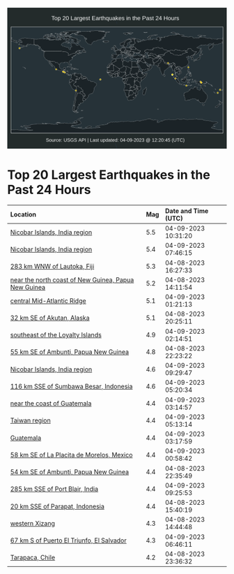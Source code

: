 ![Map](./map.png)

# Top 20 Largest Earthquakes in the Past 24 Hours

| Location | Mag | Date and Time (UTC) |
|:---|:---|:---|
| [Nicobar Islands, India region](https://earthquake.usgs.gov/earthquakes/eventpage/us6000k2zy) | 5.5 | 04-09-2023 10:31:20 |
| [Nicobar Islands, India region](https://earthquake.usgs.gov/earthquakes/eventpage/us6000k2z6) | 5.4 | 04-09-2023 07:46:15 |
| [283 km WNW of Lautoka, Fiji](https://earthquake.usgs.gov/earthquakes/eventpage/us6000k2vx) | 5.3 | 04-08-2023 16:27:33 |
| [near the north coast of New Guinea, Papua New Guinea](https://earthquake.usgs.gov/earthquakes/eventpage/us6000k2vd) | 5.2 | 04-08-2023 14:11:54 |
| [central Mid-Atlantic Ridge](https://earthquake.usgs.gov/earthquakes/eventpage/us6000k2xs) | 5.1 | 04-09-2023 01:21:13 |
| [32 km SE of Akutan, Alaska](https://earthquake.usgs.gov/earthquakes/eventpage/us6000k2wm) | 5.1 | 04-08-2023 20:25:11 |
| [southeast of the Loyalty Islands](https://earthquake.usgs.gov/earthquakes/eventpage/us6000k2xz) | 4.9 | 04-09-2023 02:14:51 |
| [55 km SE of Ambunti, Papua New Guinea](https://earthquake.usgs.gov/earthquakes/eventpage/us6000k2x6) | 4.8 | 04-08-2023 22:23:22 |
| [Nicobar Islands, India region](https://earthquake.usgs.gov/earthquakes/eventpage/us6000k2zp) | 4.6 | 04-09-2023 09:29:47 |
| [116 km SSE of Sumbawa Besar, Indonesia](https://earthquake.usgs.gov/earthquakes/eventpage/us6000k2yt) | 4.6 | 04-09-2023 05:20:34 |
| [near the coast of Guatemala](https://earthquake.usgs.gov/earthquakes/eventpage/us6000k2y8) | 4.4 | 04-09-2023 03:14:57 |
| [Taiwan region](https://earthquake.usgs.gov/earthquakes/eventpage/us6000k2yw) | 4.4 | 04-09-2023 05:13:14 |
| [Guatemala](https://earthquake.usgs.gov/earthquakes/eventpage/us6000k2yb) | 4.4 | 04-09-2023 03:17:59 |
| [58 km SE of La Placita de Morelos, Mexico](https://earthquake.usgs.gov/earthquakes/eventpage/us6000k2xk) | 4.4 | 04-09-2023 00:58:42 |
| [54 km SE of Ambunti, Papua New Guinea](https://earthquake.usgs.gov/earthquakes/eventpage/us6000k2x9) | 4.4 | 04-08-2023 22:35:49 |
| [285 km SSE of Port Blair, India](https://earthquake.usgs.gov/earthquakes/eventpage/us6000k2zr) | 4.4 | 04-09-2023 09:25:53 |
| [20 km SSE of Parapat, Indonesia](https://earthquake.usgs.gov/earthquakes/eventpage/us6000k2vs) | 4.4 | 04-08-2023 15:40:19 |
| [western Xizang](https://earthquake.usgs.gov/earthquakes/eventpage/us6000k2vg) | 4.3 | 04-08-2023 14:44:48 |
| [67 km S of Puerto El Triunfo, El Salvador](https://earthquake.usgs.gov/earthquakes/eventpage/us6000k2z0) | 4.3 | 04-09-2023 06:46:11 |
| [Tarapaca, Chile](https://earthquake.usgs.gov/earthquakes/eventpage/us6000k2xf) | 4.2 | 04-08-2023 23:36:32 |
